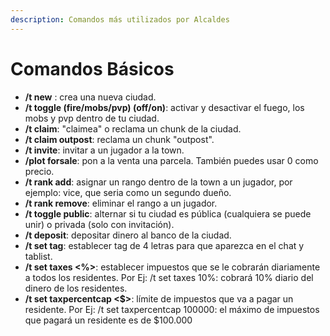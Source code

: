 ```yaml
---
description: Comandos más utilizados por Alcaldes
---
```


# Comandos Básicos

* **/t new** : crea una nueva ciudad.&#x20;
* **/t toggle (fire/mobs/pvp) (off/on)**: activar y desactivar el fuego, los mobs y pvp dentro de tu ciudad.&#x20;
* **/t claim**: "claimea" o reclama un chunk de la ciudad.&#x20;
* **/t claim outpost**: reclama un chunk "outpost".&#x20;
* **/t invite**: invitar a un jugador a la town.&#x20;
* **/plot forsale**: pon a la venta una parcela. También puedes usar 0 como precio.&#x20;
* **/t rank add**: asignar un rango dentro de la town a un jugador, por ejemplo: vice, que seria como un segundo dueño.&#x20;
* **/t rank remove**: eliminar el rango a un jugador.&#x20;
* **/t toggle public**: alternar si tu ciudad es pública (cualquiera se puede unir) o privada (solo con invitación).&#x20;
* **/t deposit**: depositar dinero al banco de la ciudad.&#x20;
* **/t set tag**: establecer tag de 4 letras para que aparezca en el chat y tablist.&#x20;
* **/t set taxes <%>**: establecer impuestos que se le cobrarán diariamente a todos los residentes. Por Ej: /t set taxes 10%: cobrará 10% diario del dinero de los residentes.
* **/t set taxpercentcap <$>**: límite de impuestos que va a pagar un residente. Por Ej: /t set taxpercentcap 100000: el máximo de impuestos que pagará un residente es de $100.000

